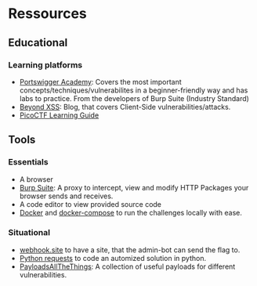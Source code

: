 # Ressources

## Educational

### Learning platforms  

- [Portswigger Academy](https://portswigger.net/web-security/all-topics): Covers the most important concepts/techniques/vulnerabilites in a beginner-friendly way and has labs to practice. From the developers of Burp Suite (Industry Standard)
- [Beyond XSS](https://aszx87410.github.io/beyond-xss/en/): Blog, that covers Client-Side vulnerabilities/attacks.
- [PicoCTF Learning Guide](https://picoctf.org/learning_guides/Book-3-Web-Exploitation.pdf)

## Tools
### Essentials
- A browser
- [Burp Suite](https://portswigger.net/burp/communitydownload): A proxy to intercept, view and modify HTTP Packages your browser sends and receives.
- A code editor to view provided source code
- [Docker](https://www.docker.com/) and [docker-compose](https://docs.docker.com/compose/install/) to run the challenges locally with ease.

### Situational
- [webhook.site](https://webhook.site/) to have a site, that the admin-bot can send the flag to.
- [Python requests](https://requests.readthedocs.io/en/latest/user/quickstart/) to code an automized solution in python.
- [PayloadsAllTheThings](https://github.com/swisskyrepo/PayloadsAllTheThings): A collection of useful payloads for different vulnerabilities.